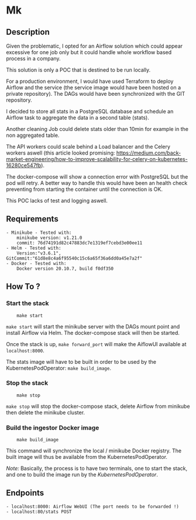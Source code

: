 
# Mk

## Description

Given the problematic, I opted for an Airflow solution which could appear excessive for one job only but it could handle whole workflow based process
in a company.

This solution is only a POC that is destined to be run locally.

For a production environment, I would have used Terraform to deploy Airflow and the service (the service image would have been hosted on a private repository). The DAGs would have been synchronized with the GIT repository.

I decided to store all stats in a PostgreSQL database and schedule an Airflow task to aggregate the data in a second table (stats).

Another cleaning Job could delete stats older than 10min for example in the non aggregated table.

The API workers could scale behind a Load balancer and the Celery workers aswell (this article looked promising: https://medium.com/back-market-engineering/how-to-improve-scalability-for-celery-on-kubernetes-16280ce547fb).

The docker-compose will show a connection error with PostgreSQL but the pod will retry. A better way to handle this would have been an health check preventing from starting the container until the connection is OK.

This POC lacks of test and logging aswell.

##  Requirements

    - Minikube - Tested with:
        minikube version: v1.21.0
        commit: 76d74191d82c47883dc7e1319ef7cebd3e00ee11
    - Helm - Tested with:
        Version:"v3.6.1", GitCommit:"61d8e8c4a6f95540c15c6a65f36a6dd0a45e7a2f"
    - Docker - Tested with:
        Docker version 20.10.7, build f0df350




## How To ?

### Start the stack

```
    make start
```

`make start` will start the minikube server with the DAGs mount point and install Airflow via Helm. The docker-compose stack will then be started.

Once the stack is up, `make forward_port` will make the AiflowUI available at `localhost:8000`.

The stats image will have to be built in order to be used by the KubernetesPodOperator: `make build_image`.

### Stop the stack

```
    make stop
```

`make stop` will stop the docker-compose stack, delete Airflow from minikube then delete the minikube cluster.

### Build the ingestor Docker image

```
    make build_image
```

This command will synchronize the local / minikube Docker registry. The built image will thus be available from the KubernetesPodOperator.


*Note:* Basically, the process is to have two terminals, one to start the stack, and one to build the image run by the *KubernetesPodOperator*.


## Endpoints

    - localhost:8000: Airflow WebUI (The port needs to be forwarded !)
    - localhost:80/stats POST


